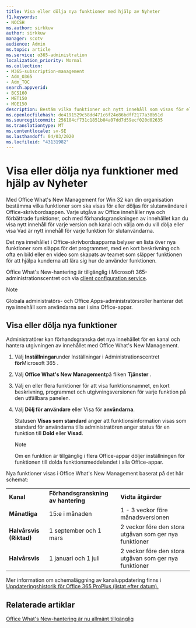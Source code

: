 ```yaml
---
title: Visa eller dölja nya funktioner med hjälp av Nyheter
f1.keywords:
- NOCSH
ms.author: sirkkuw
author: sirkkuw
manager: scotv
audience: Admin
ms.topic: article
ms.service: o365-administration
localization_priority: Normal
ms.collection:
- M365-subscription-management
- Adm_O365
- Adm_TOC
search.appverid:
- BCS160
- MET150
- MOE150
description: Bestäm vilka funktioner och nytt innehåll som visas för eller döljs för slutanvändare i Office What's New Management for Office-skrivbordsappar.
ms.openlocfilehash: de4191529c58dd471c6f24e86bdff2177a38b51d
ms.sourcegitcommit: 256184cf731c1851b04a07dd7d59ecf020d02635
ms.translationtype: MT
ms.contentlocale: sv-SE
ms.lasthandoff: 04/03/2020
ms.locfileid: "43131982"
---
```

# <a name="show-or-hide-new-features-using-whats-new-management"></a>Visa eller dölja nya funktioner med hjälp av Nyheter

Med Office What's New Management for Win 32 kan din organisation bestämma vilka funktioner som ska visas för eller döljas för slutanvändare i Office-skrivbordsappen. Varje utgåva av Office innehåller nya och förbättrade funktioner, och med förhandsgranskningen av innehållet kan du visa nytt innehåll för varje version och kanal och välja om du vill dölja eller visa Vad är nytt innehåll för varje funktion för slutanvändarna. 

Det nya innehållet i Office-skrivbordsapparna belyser en lista över nya funktioner som släpps för det programmet, med en kort beskrivning och ofta en bild eller en video som skapats av teamet som släpper funktionen för att hjälpa kunderna att lära sig hur de använder funktionen. 

Office What's New-hantering är tillgänglig i Microsoft 365-administrationscentret och via [client configuration service](https://config.office.com).

> [!NOTE]
> Globala administratörs- och Office Apps-administratörsroller hanterar det nya innehåll som användarna ser i sina Office-appar.

##  <a name="show-or-hide-new-features"></a>Visa eller dölja nya funktioner 

Administratörer kan förhandsgranska det nya innehållet för en kanal och hantera utgivningen av innehållet med Office What's New Management.

1. Välj **Inställningar**under Inställningar i Administrationscentret **för**Microsoft 365 .

2. Välj **Office What's New Management**på fliken **Tjänster** .

3. Välj en eller flera funktioner för att visa funktionsnamnet, en kort beskrivning, programmet och utgivningsversionen för varje funktion på den utfällbara panelen.

4. Välj **Dölj för användare** eller Visa för **användarna**.  

    Statusen **Visas som standard** anger att funktionsinformation visas som standard för användarna tills administratören anger status för en funktion till **Dold** eller **Visad**.  

    > [!NOTE]
    > Om en funktion är tillgänglig i flera Office-appar döljer inställningen för funktionen till dolda funktionsmeddelandet i alla Office-appar.

Nya funktioner visas i Office What's New Management baserat på det här schemat:

||||
|:-----|:-----|:-----|
|**Kanal** <br/> |**Förhandsgranskning av hantering** <br/> |**Vidta åtgärder** <br/> |
|**Månatliga** <br/> |15:e i månaden  <br/> |1 - 3 veckor före månadsversionen <br/> |
|**Halvårsvis (Riktad)** <br/> |1 september och 1 mars <br/> | 2 veckor före den stora utgåvan som ger nya funktioner
|**Halvårsvis** <br/> |1 januari och 1 juli <br/> | 2 veckor före den stora utgåvan som ger nya funktioner<br/> |

Mer information om schemaläggning av kanaluppdatering finns i [Uppdateringshistorik för Office 365 ProPlus (listat efter datum).](https://docs.microsoft.com/officeupdates/update-history-office365-proplus-by-date)

## <a name="related-articles"></a>Relaterade artiklar

[Office What's New-hantering är nu allmänt tillgänglig](https://techcommunity.microsoft.com/t5/microsoft-365-blog/office-what-s-new-management-is-now-generally-available/ba-p/1179954)